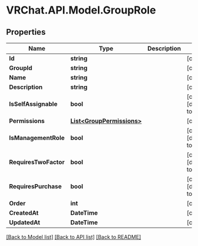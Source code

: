 # VRChat.API.Model.GroupRole

## Properties

Name | Type | Description | Notes
------------ | ------------- | ------------- | -------------
**Id** | **string** |  | [optional] 
**GroupId** | **string** |  | [optional] 
**Name** | **string** |  | [optional] 
**Description** | **string** |  | [optional] 
**IsSelfAssignable** | **bool** |  | [optional] [default to false]
**Permissions** | [**List&lt;GroupPermissions&gt;**](GroupPermissions.md) |  | [optional] 
**IsManagementRole** | **bool** |  | [optional] [default to false]
**RequiresTwoFactor** | **bool** |  | [optional] [default to false]
**RequiresPurchase** | **bool** |  | [optional] [default to false]
**Order** | **int** |  | [optional] 
**CreatedAt** | **DateTime** |  | [optional] 
**UpdatedAt** | **DateTime** |  | [optional] 

[[Back to Model list]](../README.md#documentation-for-models) [[Back to API list]](../README.md#documentation-for-api-endpoints) [[Back to README]](../README.md)

